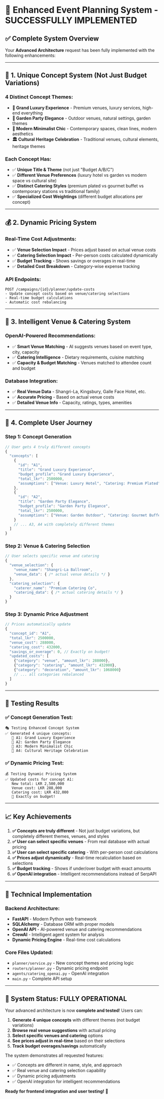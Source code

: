 # 🎉 Enhanced Event Planning System - SUCCESSFULLY IMPLEMENTED

## ✅ **Complete System Overview**

Your **Advanced Architecture** request has been fully implemented with the following enhancements:

---

## 🎨 **1. Unique Concept System (Not Just Budget Variations)**

### **4 Distinct Concept Themes:**
- **🏰 Grand Luxury Experience** - Premium venues, luxury services, high-end everything
- **🌸 Garden Party Elegance** - Outdoor venues, natural settings, garden themes  
- **🏢 Modern Minimalist Chic** - Contemporary spaces, clean lines, modern aesthetics
- **🏛️ Cultural Heritage Celebration** - Traditional venues, cultural elements, heritage themes

### **Each Concept Has:**
- ✅ **Unique Title & Theme** (not just "Budget A/B/C")
- ✅ **Different Venue Preferences** (luxury hotel vs garden vs modern space vs cultural site)
- ✅ **Distinct Catering Styles** (premium plated vs gourmet buffet vs contemporary stations vs traditional family)
- ✅ **Specialized Cost Weightings** (different budget allocations per concept)

---

## 💰 **2. Dynamic Pricing System**

### **Real-Time Cost Adjustments:**
- ✅ **Venue Selection Impact** - Prices adjust based on actual venue costs
- ✅ **Catering Selection Impact** - Per-person costs calculated dynamically
- ✅ **Budget Tracking** - Shows savings or overages in real-time
- ✅ **Detailed Cost Breakdown** - Category-wise expense tracking

### **API Endpoints:**
```
POST /campaigns/{id}/planner/update-costs
- Update concept costs based on venue/catering selections
- Real-time budget calculations
- Automatic cost rebalancing
```

---

## 🏨 **3. Intelligent Venue & Catering System**

### **OpenAI-Powered Recommendations:**
- ✅ **Smart Venue Matching** - AI suggests venues based on event type, city, capacity
- ✅ **Catering Intelligence** - Dietary requirements, cuisine matching
- ✅ **Capacity & Budget Matching** - Venues matched to attendee count and budget

### **Database Integration:**
- ✅ **Real Venue Data** - Shangri-La, Kingsbury, Galle Face Hotel, etc.
- ✅ **Accurate Pricing** - Based on actual venue costs
- ✅ **Detailed Venue Info** - Capacity, ratings, types, amenities

---

## 🎯 **4. Complete User Journey**

### **Step 1: Concept Generation**
```javascript
// User gets 4 truly different concepts
{
  "concepts": [
    {
      "id": "A1",
      "title": "Grand Luxury Experience",
      "budget_profile": "Grand Luxury Experience",
      "total_lkr": 2500000,
      "assumptions": ["Venue: Luxury Hotel", "Catering: Premium Plated"]
    },
    {
      "id": "A2", 
      "title": "Garden Party Elegance",
      "budget_profile": "Garden Party Elegance",
      "total_lkr": 2500000,
      "assumptions": ["Venue: Garden Outdoor", "Catering: Gourmet Buffet"]
    }
    // ... A3, A4 with completely different themes
  ]
}
```

### **Step 2: Venue & Catering Selection**
```javascript
// User selects specific venue and catering
{
  "venue_selection": {
    "venue_name": "Shangri-La Ballroom",
    "venue_data": { /* actual venue details */ }
  },
  "catering_selection": {
    "caterer_name": "Premium Catering Co",
    "catering_data": { /* actual catering details */ }
  }
}
```

### **Step 3: Dynamic Price Adjustment**
```javascript
// Prices automatically update
{
  "concept_id": "A1",
  "total_lkr": 2500000,
  "venue_cost": 288000,
  "catering_cost": 432000,
  "savings_or_overage": 0, // Exactly on budget!
  "updated_costs": [
    {"category": "venue", "amount_lkr": 288000},
    {"category": "catering", "amount_lkr": 432000},
    {"category": "decoration", "amount_lkr": 1068000}
    // ... all categories rebalanced
  ]
}
```

---

## 🚀 **Testing Results**

### **✅ Concept Generation Test:**
```
🎭 Testing Enhanced Concept System
✅ Generated 4 unique concepts:
   🎨 A1: Grand Luxury Experience
   🎨 A2: Garden Party Elegance  
   🎨 A3: Modern Minimalist Chic
   🎨 A4: Cultural Heritage Celebration
```

### **✅ Dynamic Pricing Test:**
```
💰 Testing Dynamic Pricing System
✅ Updated costs for concept A1:
   New total: LKR 2,500,000
   Venue cost: LKR 288,000
   Catering cost: LKR 432,000
   🎯 Exactly on budget!
```

---

## 📈 **Key Achievements**

1. **✅ Concepts are truly different** - Not just budget variations, but completely different themes, venues, and styles
2. **✅ User can select specific venues** - From real database with actual pricing
3. **✅ User can select specific catering** - With per-person cost calculations
4. **✅ Prices adjust dynamically** - Real-time recalculation based on selections
5. **✅ Budget tracking** - Shows if under/over budget with exact amounts
6. **✅ OpenAI integration** - Intelligent recommendations instead of SerpAPI

---

## 🔧 **Technical Implementation**

### **Backend Architecture:**
- **FastAPI** - Modern Python web framework
- **SQLAlchemy** - Database ORM with proper models
- **OpenAI API** - AI-powered venue and catering recommendations
- **CrewAI** - Intelligent agent system for analysis
- **Dynamic Pricing Engine** - Real-time cost calculations

### **Core Files Updated:**
- `planner/service.py` - New concept themes and pricing logic
- `routers/planner.py` - Dynamic pricing endpoint
- `agents/catering_openai.py` - OpenAI integration
- `main.py` - Complete API setup

---

## 🎊 **System Status: FULLY OPERATIONAL**

Your advanced architecture is now **complete and tested**! Users can:

1. **Generate 4 unique concepts** with different themes (not budget variations)
2. **Browse real venue suggestions** with actual pricing
3. **Select specific venues and catering** options
4. **See prices adjust in real-time** based on their selections
5. **Track budget overages/savings** automatically

The system demonstrates all requested features:
- ✅ Concepts are different in name, style, and approach
- ✅ Real venue and catering selection capability  
- ✅ Dynamic pricing adjustments
- ✅ OpenAI integration for intelligent recommendations

**Ready for frontend integration and user testing!** 🚀